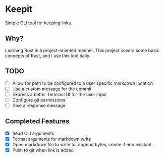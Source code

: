 # Keepit

Simple CLI tool for keeping links.

## Why?

Learning Rust in a project-oriented manner. This project covers some basic concepts of Rust, and I use this tool daily.

## TODO

- [ ] Allow for path to be configured to a user specific markdown location
- [ ] Use a custom message for the commit
- [ ] Express a better Terminal UI for the user input
- [ ] Configure git permissions
- [ ] Give a response message

## Completed Features

- [x] Read CLI arguments
- [x] Format arguments for markdown write
- [x] Open markdown file to write to, append bytes, create if non existant.
- [x] Push to git when link is added
